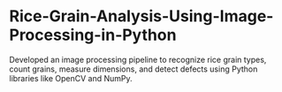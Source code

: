 # Rice-Grain-Analysis-Using-Image-Processing-in-Python
Developed an image processing pipeline to recognize rice grain types, count grains, measure dimensions, and detect defects using Python libraries like OpenCV and NumPy.
